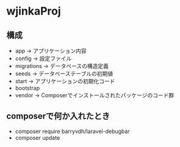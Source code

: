 # wjinkaProj

## 構成
* app -> アプリケーション内容
* config -> 設定ファイル
* migrations -> データベースの構造定義
* seeds -> データベーステーブルの初期値
* start -> アプリケーションの初期化コード
* bootstrap
* vendor -> Composerでインストールされたパッケージのコード群

## composerで何か入れたとき
* composer require barryvdh/laravel-debugbar
* composer update
